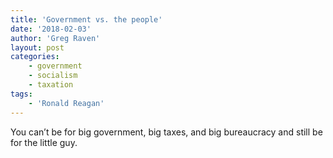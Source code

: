 ```yaml
---
title: 'Government vs. the people'
date: '2018-02-03'
author: 'Greg Raven'
layout: post
categories:
    - government
    - socialism
    - taxation
tags:
    - 'Ronald Reagan'
---
```


You can’t be for big government, big taxes, and big bureaucracy and still be for the little guy.